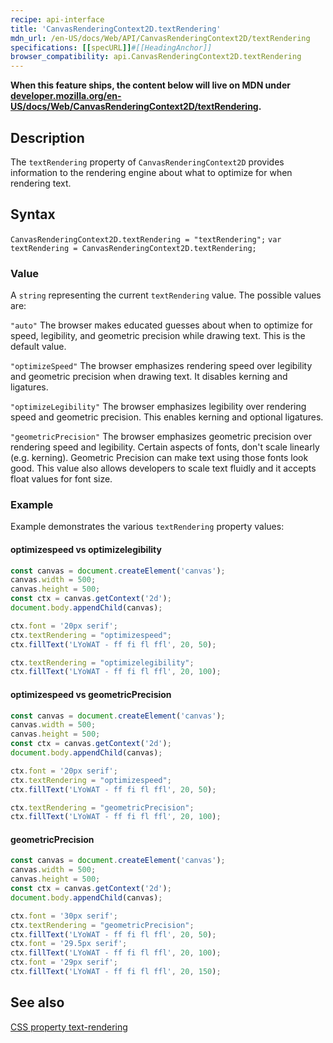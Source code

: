```yaml
---
recipe: api-interface
title: 'CanvasRenderingContext2D.textRendering'
mdn_url: /en-US/docs/Web/API/CanvasRenderingContext2D/textRendering
specifications: [[specURL]]#[[HeadingAnchor]]
browser_compatibility: api.CanvasRenderingContext2D.textRendering
---
```


**When this feature ships, the content below will live on MDN under
[developer.mozilla.org/en-US/docs/Web/CanvasRenderingContext2D/textRendering](https://developer.mozilla.org/en-US/docs/Web/CanvasRenderingContext2D/textRendering).**

## Description

The `textRendering` property of `CanvasRenderingContext2D` provides information
to the rendering engine about what to optimize for when rendering text.

## Syntax

`CanvasRenderingContext2D.textRendering = "textRendering";`
`var textRendering = CanvasRenderingContext2D.textRendering;`

### Value
A `string` representing the current `textRendering` value. The possible values are:

`"auto"`
The browser makes educated guesses about when to optimize for speed, legibility, 
and geometric precision while drawing text. This is the default value.

`"optimizeSpeed"`
The browser emphasizes rendering speed over legibility and geometric precision 
when drawing text. It disables kerning and ligatures.

`"optimizeLegibility"`
The browser emphasizes legibility over rendering speed and geometric precision.
This enables kerning and optional ligatures.

`"geometricPrecision"`
The browser emphasizes geometric precision over rendering speed and legibility. 
Certain aspects of fonts, don't scale linearly (e.g. kerning). Geometric Precision
can make text using those fonts look good. This value also allows developers to
scale text fluidly and it accepts float values for font size.

### Example

Example demonstrates the various `textRendering` property values:

#### optimizespeed vs optimizelegibility
```js
const canvas = document.createElement('canvas');
canvas.width = 500;
canvas.height = 500;
const ctx = canvas.getContext('2d');
document.body.appendChild(canvas);

ctx.font = '20px serif';
ctx.textRendering = "optimizespeed";
ctx.fillText('LYoWAT - ff fi fl ffl', 20, 50);

ctx.textRendering = "optimizelegibility";
ctx.fillText('LYoWAT - ff fi fl ffl', 20, 100);
```

#### optimizespeed vs geometricPrecision
```js
const canvas = document.createElement('canvas');
canvas.width = 500;
canvas.height = 500;
const ctx = canvas.getContext('2d');
document.body.appendChild(canvas);

ctx.font = '20px serif';
ctx.textRendering = "optimizespeed";
ctx.fillText('LYoWAT - ff fi fl ffl', 20, 50);

ctx.textRendering = "geometricPrecision";
ctx.fillText('LYoWAT - ff fi fl ffl', 20, 100);
```

#### geometricPrecision
```js
const canvas = document.createElement('canvas');
canvas.width = 500;
canvas.height = 500;
const ctx = canvas.getContext('2d');
document.body.appendChild(canvas);

ctx.font = '30px serif';
ctx.textRendering = "geometricPrecision";
ctx.fillText('LYoWAT - ff fi fl ffl', 20, 50);
ctx.font = '29.5px serif';
ctx.fillText('LYoWAT - ff fi fl ffl', 20, 100);
ctx.font = '29px serif';
ctx.fillText('LYoWAT - ff fi fl ffl', 20, 150);
```

## See also
[CSS property text-rendering](https://developer.mozilla.org/en-US/docs/Web/CSS/text-rendering)
